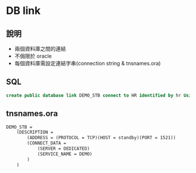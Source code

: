 # DB link
## 說明
- 兩個資料庫之間的連結
- 不侷限於 oracle
- 每個資料庫需設定連結字串(connection string & tnsnames.ora)

## SQL
```sql
create public database link DEMO_STB connect to HR identified by hr Using 'DEMO_STB';
```

## tnsnames.ora
```txt
DEMO_STB =
    (DESCRIPTION =
        (ADDRESS = (PROTOCOL = TCP)(HOST = standby)(PORT = 1521))
        (CONNECT_DATA =
            (SERVER = DEDICATED)
            (SERVICE_NAME = DEMO)
        )
    )
```